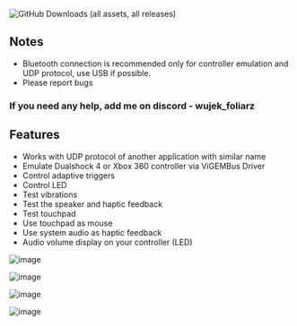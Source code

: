 ![GitHub Downloads (all assets, all releases)](https://img.shields.io/github/downloads/WujekFoliarz/DualSenseY/total)

## Notes
- Bluetooth connection is recommended only for controller emulation and UDP protocol, use USB if possible.
- Please report bugs

### If you need any help, add me on discord - wujek_foliarz

## Features

- Works with UDP protocol of another application with similar name
- Emulate Dualshock 4 or Xbox 360 controller via ViGEMBus Driver
- Control adaptive triggers
- Control LED
- Test vibrations
- Test the speaker and haptic feedback
- Test touchpad
- Use touchpad as mouse
- Use system audio as haptic feedback
- Audio volume display on your controller (LED)

![image](https://github.com/user-attachments/assets/c0f085c8-4e91-4593-a72b-9ffbd3ed150d)

![image](https://github.com/user-attachments/assets/3433b12c-efee-4590-8f96-88b0d19f7263)

![image](https://github.com/user-attachments/assets/ebddc98a-daab-4288-a399-e2f37409ea5e)

![image](https://github.com/user-attachments/assets/249418a1-0e04-4910-8575-a87d5fc79401)
